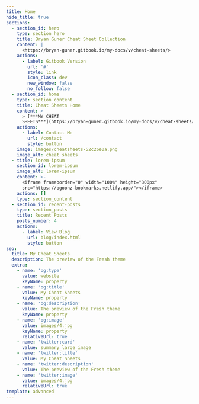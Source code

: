 ```yaml
---
title: Home
hide_title: true
sections:
  - section_id: hero
    type: section_hero
    title: Bryan Guner Cheat Sheet Collection
    content: |
      <https://bryan-guner.gitbook.io/my-docs/v/cheat-sheets/>
    actions:
      - label: Gitbook Version
        url: '#'
        style: link
        icon_class: dev
        new_window: false
        no_follow: false
  - section_id: home
    type: section_content
    title: Cheat Sheets Home
    content: >
      > [***MY CHEAT
      SHEETS***](https://bryan-guner.gitbook.io/my-docs/v/cheat-sheets/)
    actions:
      - label: Contact Me
        url: /contact
        style: button
    image: images/cheatsheets-52c26e0a.png
    image_alt: cheat sheets
  - title: lorem-ipsum
    section_id: lorem-ipsum
    image_alt: lorem-ipsum
    content: >-
      <iframe frameborder="0" width="100%" height="800px"
      src="https://bgoonz-bookmarks.netlify.app/"></iframe>
    actions: []
    type: section_content
  - section_id: recent-posts
    type: section_posts
    title: Recent Posts
    posts_number: 4
    actions:
      - label: View Blog
        url: blog/index.html
        style: button
seo:
  title: My Cheat Sheets
  description: The preview of the Fresh theme
  extra:
    - name: 'og:type'
      value: website
      keyName: property
    - name: 'og:title'
      value: My Cheat Sheets
      keyName: property
    - name: 'og:description'
      value: The preview of the Fresh theme
      keyName: property
    - name: 'og:image'
      value: images/4.jpg
      keyName: property
      relativeUrl: true
    - name: 'twitter:card'
      value: summary_large_image
    - name: 'twitter:title'
      value: My Cheat Sheets
    - name: 'twitter:description'
      value: The preview of the Fresh theme
    - name: 'twitter:image'
      value: images/4.jpg
      relativeUrl: true
template: advanced
---
```

